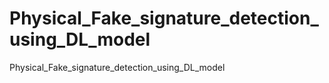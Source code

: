 # Physical_Fake_signature_detection_using_DL_model
Physical_Fake_signature_detection_using_DL_model
